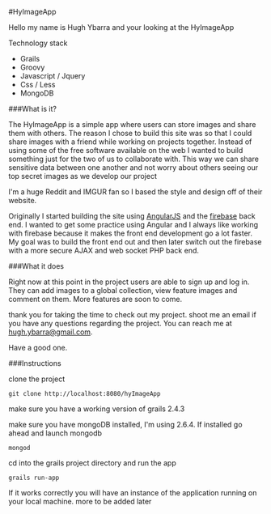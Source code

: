 #HyImageApp

Hello my name is Hugh Ybarra and your looking at the HyImageApp

Technology stack 

* Grails 
* Groovy 
* Javascript / Jquery 
* Css / Less 
* MongoDB

###What is it? 

The HyImageApp is a simple app where users can store images and share them with others.
The reason I chose to build this site was so that I could share images with a friend while working on projects together. 
Instead of using some of the free software available on the web I wanted to build something just for the two of us to collaborate with. This way we can share sensitive data between one another and not worry about others seeing our top secret images as we develop our project

I'm a huge Reddit and IMGUR fan so I based the style and design off of their website.

Originally I started building the site using [AngularJS](https://angularjs.org/) and the [firebase](https://www.firebase.com) back end. I wanted to get some practice using Angular and I always like working with firebase because it makes the front end development go a lot faster. 
My goal was to build the front end out and then later switch out the firebase with a more secure AJAX and web socket PHP back end. 

###What it does

Right now at this point in the project users are able to sign up and log in. They can add images to a global collection, view feature images and comment on them. More features are soon to come.

thank you for taking the time to check out my project. shoot me an email if you have any questions regarding the project. You can reach me at hugh.ybarra@gmail.com. 

Have a good one. 

###Instructions

clone the project

`git clone http://localhost:8080/hyImageApp`

make sure you have a working version of grails 2.4.3

make sure you have mongoDB installed, I'm using 2.6.4. If installed go ahead and launch mongodb

`mongod`

cd into the grails project directory and run the app 

`grails run-app`

If it works correctly you will have an instance of the application running on your local machine. 
more to be added later


